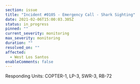 ```yaml
---
section: issue
title: "Incident #0105 - Emergency Call - Shark Sighting"
date: 2021-02-06T15:00:03.305Z
status: in_progress
pinned: ""
current_severity: monitoring
max_severity: monitoring
duration: ""
resolved_on: ""
affected:
  - West Los Santos
enableComments: false
---
```

Responding Units: COPTER-1, LP-3, SWR-3, RB-72